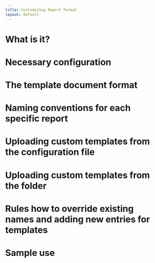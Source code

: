 ```yaml
---
title: Customizing Report Format
layout: default
---
```


# What is it?

# Necessary configuration

# The template document format

# Naming conventions for each specific report

# Uploading custom templates from the configuration file

# Uploading custom templates from the folder

# Rules how to override existing names and adding new entries for templates

# Sample use